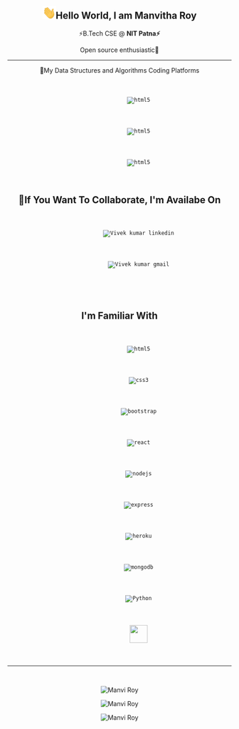 <h2 align="center"><img src="https://raw.githubusercontent.com/ABSphreak/ABSphreak/master/gifs/Hi.gif" width="30px">Hello World, I am Manvitha Roy</h2>
<p align="center">⚡B.Tech CSE @ <strong>NIT Patna⚡</strong></p>
<p align="center">Open source enthusiastic👯</p>
<hr>
<p align="center">🌱My Data Structures and Algorithms Coding Platforms</p>
<p align="center">
	<code>
		<a style="text-decoration: none" href="https://leetcode.com/manviroy12/" target="_blank">
			<img
				src="https://upload.wikimedia.org/wikipedia/commons/1/19/LeetCode_logo_black.png"
				alt="html5"
				width="40"
				height="40"
			/>
		</a>
	</code>
	<code>
		<a style="text-decoration: none" href="https://auth.geeksforgeeks.org/user/snipperwolf/practice/" target="_blank">
			<img
				src="https://media.geeksforgeeks.org/wp-content/cdn-uploads/gfg_200X200.png"
				alt="html5"
				width="40"
				height="40"
			/>
		</a>
	</code>
	<code>
		<a style="text-decoration: none" href="https://www.codechef.com/users/manuroy12" target="_blank">
			<img
				src="https://avatars1.githubusercontent.com/u/11960354?s=460&v=4"
				alt="html5"
				width="40"
				height="40"
			/>
		</a>
	</code>
</p>
<h2 align="center">🌱If You Want To Collaborate, I'm Availabe On</h2>
<p align="center">
	<code>
		<a style="text-decoration: none" href="https://www.linkedin.com/in/kopparapu-venkata-naga-manvitha-roy-b656381b4/" target="blank">
			<img
				src="https://www.loginhit.com.ng/wp-content/uploads/2019/09/LinkedIn-1.jpg"
				alt="Vivek kumar linkedin"
				height="40"
				width="40"
			/>
		</a>
	</code>
	<code>
		<a style="text-decoration: none" href="mailto:manvitharoyal110@gmail.com" target="blank">
			<img
				src="https://upload.wikimedia.org/wikipedia/commons/thumb/7/7e/Gmail_icon_%282020%29.svg/1280px-Gmail_icon_%282020%29.svg.png"
				alt="Vivek kumar gmail"
				height="40"
				width="40"
			/>
		</a>
	</code>
</p>
<br />
<h2 align="center">I'm Familiar With</h2>
<p align="center">
	<code>
		<a style="text-decoration: none" href="https://www.w3.org/html/" target="_blank">
			<img
				src="https://www.vectorlogo.zone/logos/w3_html5/w3_html5-icon.svg"
				alt="html5"
				width="40"
				height="40"
			/>
		</a>
	</code>
	<code>
		<a style="text-decoration: none" href="https://www.w3schools.com/css/" target="_blank">
			<img
				src="https://www.vectorlogo.zone/logos/netlifyapp_watercss/netlifyapp_watercss-ar21.svg"
				alt="css3"
				width="40"
				height="40"
			/>
		</a>
	</code>
	<code>
		<a style="text-decoration: none" href="https://getbootstrap.com" target="_blank">
			<img
				src="https://www.vectorlogo.zone/logos/getbootstrap/getbootstrap-icon.svg"
				alt="bootstrap"
				width="40"
				height="40"
			/>
		</a>
	</code>
	<code>
		<a style="text-decoration: none" href="https://reactjs.org/" target="_blank">
			<img src="https://www.vectorlogo.zone/logos/reactjs/reactjs-icon.svg" alt="react" width="40" height="40" />
		</a>
	</code>
	<code>
		<a style="text-decoration: none" href="https://nodejs.org" target="_blank">
			<img src="https://www.vectorlogo.zone/logos/nodejs/nodejs-icon.svg" alt="nodejs" width="40" height="40" />
		</a>
	</code>
	<code>
		<a style="text-decoration: none" href="https://expressjs.com" target="_blank">
			<img
				src="https://www.vectorlogo.zone/logos/expressjs/expressjs-icon.svg"
				alt="express"
				width="40"
				height="40"
			/>
		</a>
	</code>
	<code>
		<a style="text-decoration: none" href="https://heroku.com" target="_blank">
			<img src="https://www.vectorlogo.zone/logos/heroku/heroku-icon.svg" alt="heroku" width="40" height="40" />
		</a>
	</code>
	<code>
		<a style="text-decoration: none" href="https://www.mongodb.com/" target="_blank">
			<img
				src="https://www.vectorlogo.zone/logos/mongodb/mongodb-icon.svg"
				alt="mongodb"
				width="40"
				height="40"
			/>
		</a>
	</code>
	<code>
		<a style="text-decoration: none" href="https://www.python.org/" target="_blank">
			<img src="https://www.vectorlogo.zone/logos/python/python-icon.svg" alt="Python" width="40" height="40" />
		</a>
	</code>
  <code>
		<a style="text-decoration: none" href="https://in.mathworks.com/" target="_blank">
			<img src="https://png.pngitem.com/pimgs/s/511-5117629_logo-matlab-hd-png-download.png" width="40" height="40" />
		</a>
	</code>
</p>
<hr />
<br />
<p align="center">
	<img
		src="https://github-readme-stats.vercel.app/api?username=manvitharoy123&show_icons=true&locale=en&theme=radical&count_private=true"
		alt="Manvi Roy"
	/>
</p>
<p align="center">
	<img
		src="https://github-readme-streak-stats.herokuapp.com/?user=manvitharoy123&theme=tokyonight"
		alt="Manvi Roy"
	/>
</p>
<p align="center">
	<img
		src="https://github-readme-stats.vercel.app/api/top-langs?username=manvitharoy123&show_icons=true&locale=en&layout=compact&theme=radical"
		alt="Manvi Roy"
	/>
</p>
